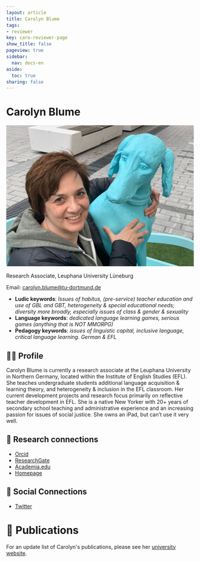 ```yaml
---
layout: article
title: Carolyn Blume
tags:
- reviewer
key: caro-reviewer-page
show_title: false
pageview: true
sidebar:
  nav: docs-en
aside:
  toc: true
sharing: false
---
```


# Carolyn Blume

<div class="card">
  <div class="card__image">
    <img class="image" src="/assets/images/Carolyn-Blume.jpg"/>
    <div class="overlay overlay--bottom">
      <p>Research Associate, Leuphana University Lüneburg</p>
    </div>
  </div>
</div>

Email: [carolyn.blume@tu-dortmund.de](mailto:carolyn.blume@tu-dortmund.de)

- **Ludic keywords**: *Issues of habitus, (pre-service) teacher education and use of GBL and GBT, heterogeneity & special educational needs; diversity more broadly, especially issues of class & gender & sexuality*
- **Language keywords**: *dedicated language learning games, serious games (anything that is NOT MMORPG)*
- **Pedagogy keywords**: *issues of linguistic capital, inclusive language, critical language learning. German & EFL*

<!--more-->

## 👨‍🏫 Profile

Carolyn Blume is currently a research associate at the Leuphana University in Northern Germany, located within the Institute of English Studies (EFL). She teaches undergraduate students additional language acquisition & learning theory, and heterogeneity & inclusion in the EFL classroom. Her current development projects and research focus primarily on reflective teacher development in EFL. She is a native New Yorker with 20+ years of secondary school teaching and administrative experience and an increasing passion for issues of social justice. She owns an iPad, but can’t use it very well.

## 🧪 Research connections

- [Orcid](https://orcid.org/0000-0002-4788-593X)
- [ResearchGate](https://www.researchgate.net/profile/Carolyn_Blume3)
- [Academia.edu](https://leuphana.academia.edu/CarolynBlume)
- [Homepage](http://caroblume.weebly.com/)

## 💬 Social Connections

- [Twitter](https://twitter.com/carolyn-blume)

# 📰 Publications

For an update list of Carolyn's publications, please see her [university website](https://www.leuphana.de/institute/ies/personen/carolyn-blume.html).
